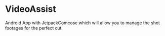 # VideoAssist
 Android App with JetpackComcose which will allow you to manage the shot footages for the perfect cut.
